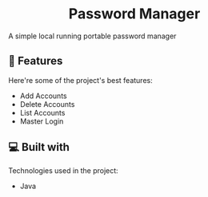 <h1 align="center" id="title">Password Manager</h1>

<p id="description">A simple local running portable password manager</p>

  
  
<h2>🧐 Features</h2>

Here're some of the project's best features:

*   Add Accounts
*   Delete Accounts
*   List Accounts
*   Master Login

  
  
<h2>💻 Built with</h2>

Technologies used in the project:

*   Java
